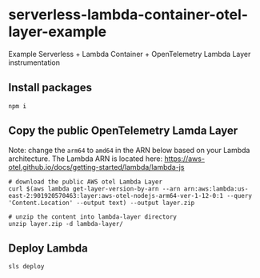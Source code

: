 # serverless-lambda-container-otel-layer-example

Example Serverless + Lambda Container + OpenTelemetry Lambda Layer instrumentation

## Install packages

```
npm i
```

## Copy the public OpenTelemetry Lamda Layer

Note: change the `arm64` to `amd64` in the ARN below based on your Lambda architecture.
The Lambda ARN is located here: https://aws-otel.github.io/docs/getting-started/lambda/lambda-js

```
# download the public AWS otel Lambda Layer
curl $(aws lambda get-layer-version-by-arn --arn arn:aws:lambda:us-east-2:901920570463:layer:aws-otel-nodejs-arm64-ver-1-12-0:1 --query 'Content.Location' --output text) --output layer.zip

# unzip the content into lambda-layer directory
unzip layer.zip -d lambda-layer/
```

## Deploy Lambda

```
sls deploy
```
